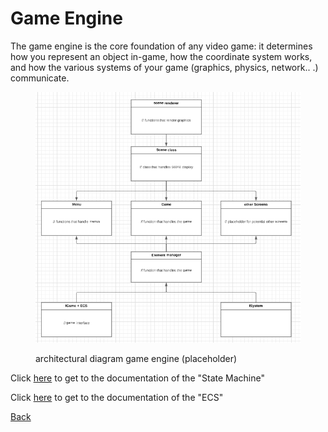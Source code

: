 # Game Engine

The game engine is the core foundation of any video game: it determines how you represent an object in-game, how the coordinate system works, and how the various systems of your game (graphics, physics, network.. .) communicate.

<figure><img src="../assets/image (4).png" alt=""><figcaption><p>architectural diagram game engine (placeholder)</p></figcaption></figure>



Click [here](../game-engine/state-machine.md) to get to the documentation of the "State Machine"

Click [here](../game-engine/ecs.md) to get to the documentation of the "ECS"

[Back](../../README.md)
